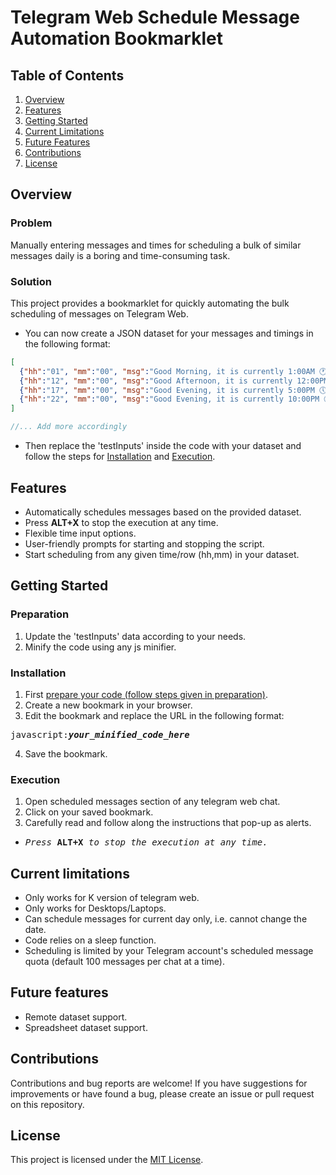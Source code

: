# Telegram Web Schedule Message Automation Bookmarklet

## Table of Contents
1. [Overview](#overview)
2. [Features](#features)
3. [Getting Started](#getting-started)
4. [Current Limitations](#current-limitations)
5. [Future Features](#future-features)
6. [Contributions](#contributions)
7. [License](#license)

## Overview
### Problem
Manually entering messages and times for scheduling a bulk of similar messages daily is a boring and time-consuming task.

### Solution
This project provides a bookmarklet for quickly automating the bulk scheduling of messages on Telegram Web.
- You can now create a JSON dataset for your messages and timings in the following format:
```json
[
  {"hh":"01", "mm":"00", "msg":"Good Morning, it is currently 1:00AM 🕐"},
  {"hh":"12", "mm":"00", "msg":"Good Afternoon, it is currently 12:00PM 🕛"},
  {"hh":"17", "mm":"00", "msg":"Good Evening, it is currently 5:00PM 🕔"},
  {"hh":"22", "mm":"00", "msg":"Good Evening, it is currently 10:00PM 🕙"}
]
```
```js
//... Add more accordingly
```
- Then replace the 'testInputs' inside the code with your dataset and follow the steps for [Installation](#installation) and [Execution](#execution).

## Features
- Automatically schedules messages based on the provided dataset.
- Press <b>ALT+X</b> to stop the execution at any time.
- Flexible time input options.
- User-friendly prompts for starting and stopping the script.
- Start scheduling from any given time/row (hh,mm) in your dataset.

## Getting Started
### Preparation
1. Update the 'testInputs' data according to your needs.
2. Minify the code using any js minifier. 

### Installation
1. First [prepare your code (follow steps given in preparation)](#preparation).
2. Create a new bookmark in your browser.
3. Edit the bookmark and replace the URL in the following format:
<pre>javascript:<i><b>your_minified_code_here</b></i></pre>
4. Save the bookmark.

### Execution
1. Open scheduled messages section of any telegram web chat.
2. Click on your saved bookmark.
3. Carefully read and follow along the instructions that pop-up as alerts.
- <pre><i>Press</i> <b>ALT+X</b> <i>to stop the execution at any time.</i></pre>

## Current limitations
- Only works for K version of telegram web.
- Only works for Desktops/Laptops.
- Can schedule messages for current day only, i.e. cannot change the date.
- Code relies on a sleep function.
- Scheduling is limited by your Telegram account's scheduled message quota (default 100 messages per chat at a time).

## Future features
- Remote dataset support.
- Spreadsheet dataset support.

## Contributions
Contributions and bug reports are welcome! If you have suggestions for improvements or have found a bug, please create an issue or pull request on this repository.

## License
This project is licensed under the [MIT License](LICENSE).
